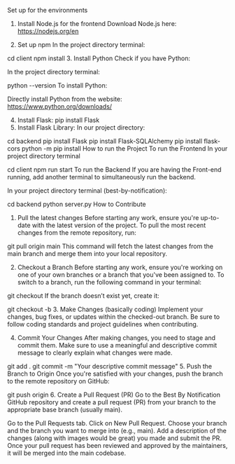 Set up for the environments
1. Install Node.js for the frontend
Download Node.js here: https://nodejs.org/en

2. Set up npm
In the project directory terminal:

cd client
npm install
3. Install Python
Check if you have Python:

In the project directory terminal:

python --version
To install Python:

Directly install Python from the website: https://www.python.org/downloads/

4. Install Flask:
pip install Flask
5. Install Flask Library:
In our project directory:

cd backend
pip install Flask
pip install  Flask-SQLAlchemy
pip install flask-cors
python -m pip install
How to run the Project
To run the Frontend
In your project directory terminal 

cd client
npm run start
To run the Backend
If you are having the Front-end running, add another terminal to simultaneously run the backend.

In your project directory terminal (best-by-notification):

cd backend
python server.py
How to Contribute
1. Pull the latest changes
Before starting any work, ensure you're up-to-date with the latest version of the project. To pull the most recent changes from the remote repository, run:

git pull origin main
This command will fetch the latest changes from the main branch and merge them into your local repository.

2. Checkout a Branch
Before starting any work, ensure you're working on one of your own branches or a branch that you've been assigned to. To switch to a branch, run the following command in your terminal:

git checkout <branch-name>
If the branch doesn’t exist yet, create it:

git checkout -b <branch-name>
3. Make Changes (basically coding)
Implement your changes, bug fixes, or updates within the checked-out branch. Be sure to follow coding standards and project guidelines when contributing.

4. Commit Your Changes
After making changes, you need to stage and commit them. Make sure to use a meaningful and descriptive commit message to clearly explain what changes were made.

git add .
git commit -m "Your descriptive commit message"
5. Push the Branch to Origin
Once you're satisfied with your changes, push the branch to the remote repository on GitHub:

git push origin <branch-name>
6. Create a Pull Request (PR)
Go to the Best By Notification GitHub repository and create a pull request (PR) from your branch to the appropriate base branch (usually main).

Go to the Pull Requests tab.
Click on New Pull Request.
Choose your branch and the branch you want to merge into (e.g., main).
Add a description of the changes (along with images would be great) you made and submit the PR.
Once your pull request has been reviewed and approved by the maintainers, it will be merged into the main codebase.
